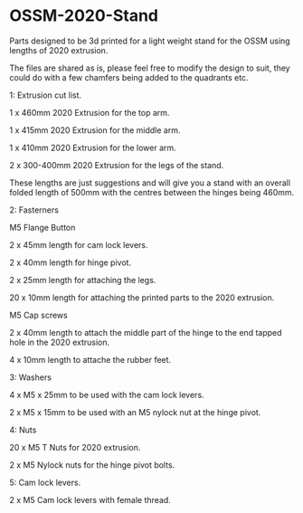 # OSSM-2020-Stand
Parts designed to be 3d printed for a light weight stand for the OSSM using lengths of 2020 extrusion.

The files are shared as is, please feel free to modify the design to suit, they could do with a few chamfers being added to the quadrants etc.

1: Extrusion cut list.

1 x 460mm 2020 Extrusion for the top arm.

1 x 415mm 2020 Extrusion for the middle arm.

1 x 410mm 2020 Extrusion for the lower arm.

2 x 300-400mm 2020 Extrusion for the legs of the stand.

These lengths are just suggestions and will give you a stand with an overall folded length of 500mm with the centres between the hinges being 460mm.

2: Fasterners

M5 Flange Button

2 x 45mm length for cam lock levers.

2 x 40mm length for hinge pivot.

2 x 25mm length for attaching the legs.

20 x 10mm length for attaching the printed parts to the 2020 extrusion.

M5 Cap screws

2 x 40mm length to attach the middle part of the hinge to the end tapped hole in the 2020 extrusion.

4 x 10mm length to attache the rubber feet.

3: Washers

4 x M5 x 25mm to be used with the cam lock levers.

2 x M5 x 15mm to be used with an M5 nylock nut at the hinge pivot.

4: Nuts

20 x M5 T Nuts for 2020 extrusion.

2 x M5 Nylock nuts for the hinge pivot bolts.

5: Cam lock levers.

2 x M5 Cam lock levers with female thread.
